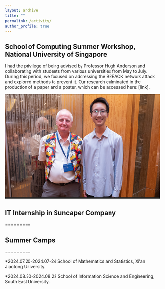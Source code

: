 ```yaml
---
layout: archive
title: ""
permalink: /activity/
author_profile: true
---
```



## School of Computing Summer Workshop, National University of Singapore

I had the privilege of being advised by Professor Hugh Anderson and collaborating with students from various universities from May to July. During this period, we focused on addressing the BREACK network attack and explored methods to prevent it. Our research culminated in the production of a paper and a poster, which can be accessed here: [link].

![Photo with Prof. Anderson](photo_with_hugh.png)


## IT Internship in Suncaper Company
=========

## Summer Camps
=========

*2024.07.20-2024.07-24  School of Mathematics and Statistics, Xi'an Jiaotong University.

*2024.08.20-2024.08.22 School of Information Science and Engineering, South East University.


